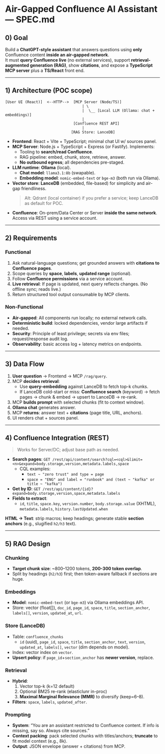# Air-Gapped Confluence AI Assistant — SPEC.md

## 0) Goal

Build a **ChatGPT-style assistant** that answers questions using **only** Confluence content **inside an air-gapped network**.  
It must **query Confluence live** (no external services), support **retrieval-augmented generation (RAG)**, show **citations**, and expose a **TypeScript MCP server** plus a **TS/React** front end.

---

## 1) Architecture (POC scope)

```
[User UI (React)]  <--HTTP-->  [MCP Server (Node/TS)]
                                   | \
                                   |  \__ [Local LLM (Ollama: chat + embeddings)]
                                   |
                               [Confluence REST API]
                                   |
                              [RAG Store: LanceDB]
```

- **Frontend**: React + Vite + TypeScript; minimal chat UI w/ sources panel.
- **MCP Server**: Node.js + TypeScript + Express (or Fastify). Implements:
  - Tooling to **search/read Confluence**.
  - RAG pipeline: embed, chunk, store, retrieve, answer.
  - **No outbound egress**; all dependencies pre-staged.
- **LLM runtime**: **Ollama** (local).  
  - **Chat model**: `llama3.1:8b` (swapable).  
  - **Embedding model**: `nomic-embed-text` or `bge-m3` (both run via Ollama).
- **Vector store**: **LanceDB** (embedded, file-based) for simplicity and air-gap friendliness.  
  > Alt: Qdrant (local container) if you prefer a service; keep LanceDB as default for POC.
- **Confluence**: On-prem/Data Center or Server **inside the same network**. Access via REST using a service account.

---

## 2) Requirements

### Functional
1. Ask natural-language questions; get grounded answers with **citations to Confluence pages**.
2. Scope queries by **space**, **labels**, **updated range** (optional).
3. Follow **Confluence permissions** via a service account.
4. **Live retrieval**: If page is updated, next query reflects changes. (No offline sync; reads live.)
5. Return structured tool output consumable by MCP clients.

### Non-Functional
- **Air-gapped**: All components run locally; no external network calls.
- **Deterministic build**: locked dependencies, vendor large artifacts if needed.
- **Security**: Principle of least privilege; secrets via env files; request/response audit log.
- **Observability**: basic access log + latency metrics on endpoints.

---

## 3) Data Flow

1. **User question** → Frontend → MCP `/rag/query`.
2. MCP **decides retrieval**:
   - Use **query-embedding** against LanceDB to fetch top-k chunks.
   - If LanceDB cold-start or miss: **Confluence search** (keyword) → fetch pages → chunk & embed → upsert to LanceDB → re-rank.
3. MCP **builds prompt** with selected chunks (fit to context window).
4. **Ollama chat** generates answer.
5. MCP **returns**: answer text + **citations** (page title, URL, anchors).
6. UI renders chat + sources panel.

---

## 4) Confluence Integration (REST)

> Works for Server/DC; adjust base path as needed.

- **Search pages**: `GET /rest/api/content/search?cql=<cql>&limit=<n>&expand=body.storage,version,metadata.labels,space`
  - CQL examples:
    - `text ~ "zero trust" and type = page`
    - `space = "ENG" and label = "runbook" and (text ~ "kafka" or title ~ "kafka")`
- **Get by ID**: `GET /rest/api/content/{id}?expand=body.storage,version,space,metadata.labels`
- **Fields to extract**:
  - `id`, `title`, `space.key`, `version.number`, `body.storage.value` (XHTML), `metadata.labels`, `history.lastUpdated.when`

**HTML → Text**: strip macros; keep headings; generate stable **section anchors** (e.g., slugified `h2/h3` text).

---

## 5) RAG Design

### Chunking
- **Target chunk size**: ~800–1200 tokens, **200-300 token overlap**.
- Split by headings (`h2/h3`) first; then token-aware fallback if sections are huge.

### Embeddings
- **Model**: `nomic-embed-text` (or `bge-m3`) via Ollama embeddings API.
- Store: vector (float[]), `doc_id`, `page_id`, `space`, `title`, `section_anchor`, `labels[]`, `version`, `updated_at`, `url`.

### Store (LanceDB)
- Table: `confluence_chunks`
  - `id` (uuid), `page_id`, `space`, `title`, `section_anchor`, `text`, `version`, `updated_at`, `labels[]`, `vector` (dim depends on model).
- Index: vector index on `vector`.  
- **Upsert policy**: if `page_id`+`section_anchor` has **newer version**, replace.

### Retrieval
- **Hybrid**:
  1) Vector top-k (k=12 default)  
  2) Optional BM25 re-rank (elasticlunr in-proc)  
  3) **Maximal Marginal Relevance (MMR)** to diversify (keep=6–8).
- **Filters**: `space`, `labels`, `updated_after`.

### Prompting
- **System**: “You are an assistant restricted to Confluence content. If info is missing, say so. Always cite sources.”
- **Context packing**: pack selected chunks with titles/anchors; **truncate** to fit model context (e.g., 8k).
- **Output**: JSON envelope (answer + citations) from MCP.
